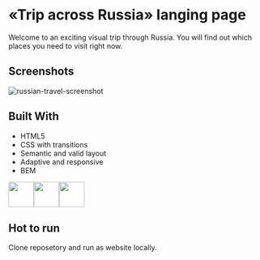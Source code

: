 
# «Trip across Russia» langing page

Welcome to an exciting visual trip through Russia.
You will find out which places you need to visit right now.

## Screenshots

![russian-travel-screenshot](https://user-images.githubusercontent.com/67905360/174487566-8d847dd1-bf64-4ca5-a62d-8a3942e9b655.png)

## Built With

 - HTML5
 - CSS with transitions
 - Semantic and valid layout
 - Adaptive and responsive
 - BEM

<img height="50" src="https://cdn.jsdelivr.net/gh/devicons/devicon/icons/html5/html5-original.svg" /><img height="50" src="https://cdn.jsdelivr.net/gh/devicons/devicon/icons/css3/css3-original.svg" /><img height="50" src="https://ru.bem.info/S3zKVZJcFfltyiAz-bWVmw4o3IU.svgd" />

## Hot to run

Clone reposetory and run as website locally.
